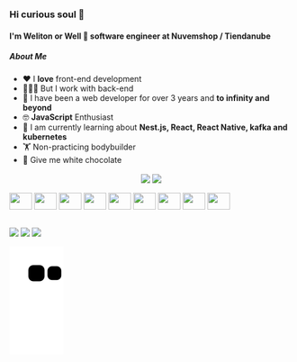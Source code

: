 ### Hi curious soul 👾
#### I'm Weliton or Well 🤖 software engineer at Nuvemshop / Tiendanube 

##### About Me

- ❤️ I <b>love</b> front-end development
- 🧑🏻‍💻 But I work with back-end
- 🚀 I have been a web developer for over 3 years and <b>to infinity and beyond</b>
- 🤓 <b>JavaScript</b> Enthusiast
- 📘 I am currently learning about <b>Nest.js, React, React Native, kafka and kubernetes</b>
- 🏋️ Non-practicing bodybuilder
- 🍫 Give me white chocolate
  
<div align="center">
  <img height="180em" align="center" src="https://github-readme-stats.vercel.app/api?username=welitoonl&include_all_commits=true&count_private=true&show_icons=true&theme=dracula" />
  <img height="180em" align="center" src="https://github-readme-stats.vercel.app/api/top-langs?username=welitoonl&include_all_commits=true&count_private=true&show_icons=true&theme=dracula&layout=compact" />
</div>

<div style="display: inline_block"><br>
  <img height="30" width="40" src="https://cdn.jsdelivr.net/gh/devicons/devicon/icons/javascript/javascript-original.svg" />
  <img height="30" width="40" src="https://cdn.jsdelivr.net/gh/devicons/devicon/icons/typescript/typescript-original.svg" />
  <img height="30" width="40" src="https://cdn.jsdelivr.net/gh/devicons/devicon/icons/nestjs/nestjs-plain.svg" />
  <img height="30" width="40" src="https://cdn.jsdelivr.net/gh/devicons/devicon/icons/mysql/mysql-original.svg" />
  <img height="30" width="40" src="https://cdn.jsdelivr.net/gh/devicons/devicon/icons/mongodb/mongodb-original.svg" />
  <img height="30" width="40" src="https://cdn.jsdelivr.net/gh/devicons/devicon/icons/php/php-original.svg" />
  <img height="30" width="40" src="https://cdn.jsdelivr.net/gh/devicons/devicon/icons/kubernetes/kubernetes-plain.svg" />  
  <img height="30" width="40" src="https://cdn.jsdelivr.net/gh/devicons/devicon/icons/react/react-original.svg" />
  <img height="30" width="40" src="https://cdn.jsdelivr.net/gh/devicons/devicon/icons/apachekafka/apachekafka-original.svg" />
</div>
  
  ##
 
<div>
  <a href="https://instagram.com/welitoonl" target="_blank"><img src="https://img.shields.io/badge/-Instagram-%23E4405F?style=for-the-badge&logo=instagram&logoColor=white" target="_blank"></a>
  <a href = "mailto:lisboa.weliton@gmail.com"><img src="https://img.shields.io/badge/-Gmail-%23333?style=for-the-badge&logo=gmail&logoColor=white" target="_blank"></a>
  <a href="https://www.linkedin.com/in/weliton-lisboa-a55b3b214/" target="_blank"><img src="https://img.shields.io/badge/-LinkedIn-%230077B5?style=for-the-badge&logo=linkedin&logoColor=white" target="_blank"></a> 
 

![Snake animation](https://github.com/welitoonl/welitoonl/blob/output/github-contribution-grid-snake.svg)
</div> 
  
